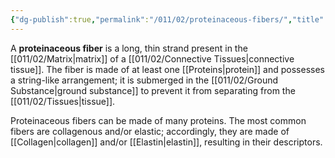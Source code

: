 ```yaml
---
{"dg-publish":true,"permalink":"/011/02/proteinaceous-fibers/","title":"Proteinaceous Fibers","tags":["BIOL422"],"noteIcon":"1","created":"2024-10-19T20:27:19.117-07:00","updated":"2024-09-26T15:24:37.507-07:00"}
---
```


A **proteinaceous fiber** is a long, thin strand present in the [[011/02/Matrix\|matrix]] of a [[011/02/Connective Tissues\|connective tissue]]. The fiber is made of at least one [[Proteins\|protein]] and possesses a string-like arrangement; it is submerged in the [[011/02/Ground Substance\|ground substance]] to prevent it from separating from the [[011/02/Tissues\|tissue]].

Proteinaceous fibers can be made of many proteins. The most common fibers are collagenous and/or elastic; accordingly, they are made of [[Collagen\|collagen]] and/or [[Elastin\|elastin]], resulting in their descriptors.